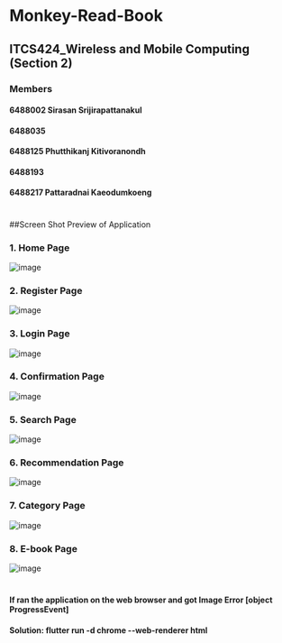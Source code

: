 # Monkey-Read-Book
## ITCS424_Wireless and Mobile Computing (Section 2)
### Members
#### 6488002 Sirasan Srijirapattanakul
#### 6488035
#### 6488125 Phutthikanj Kitivoranondh
#### 6488193
#### 6488217 Pattaradnai Kaeodumkoeng
#

##Screen Shot Preview of Application

### 1. Home Page
![image](https://github.com/23Coffee/Monkey-Read-Book/assets/122808660/a05d6886-6113-4c46-9225-8d1fb1d18ae6)

### 2. Register Page
![image](https://github.com/23Coffee/Monkey-Read-Book/assets/122808660/06ed2aff-7588-4565-a7f8-9e4ebfe80dd9)


### 3. Login Page
![image](https://github.com/23Coffee/Monkey-Read-Book/assets/122808660/8ff83e8f-005f-4c72-b64e-e9c209a01409)

### 4. Confirmation Page
![image](https://github.com/23Coffee/Monkey-Read-Book/assets/122808660/f93065d5-40f7-4e38-83b4-f569496d2373)

### 5. Search Page
![image](https://github.com/23Coffee/Monkey-Read-Book/assets/122808660/9e620403-95e3-48d6-a491-e2f0c4c60735)


### 6. Recommendation Page
![image](https://github.com/23Coffee/Monkey-Read-Book/assets/122808660/e654941e-6ea7-4640-9446-d0516148ad74)


### 7. Category Page
![image](https://github.com/23Coffee/Monkey-Read-Book/assets/122808660/2a14b2a9-c71c-400b-baa7-80076745f474)


### 8. E-book Page
![image](https://github.com/23Coffee/Monkey-Read-Book/assets/122808660/bb6b48fb-cae4-4aec-bff7-1a33ff1844ab)

#
#### If ran the application on the web browser and got Image Error [object ProgressEvent]
#### Solution: flutter run -d chrome --web-renderer html
